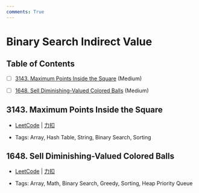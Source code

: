 ```yaml
---
comments: True
---
```


# Binary Search Indirect Value

## Table of Contents

- [ ] [3143. Maximum Points Inside the Square](#3143-maximum-points-inside-the-square) (Medium)
- [ ] [1648. Sell Diminishing-Valued Colored Balls](#1648-sell-diminishing-valued-colored-balls) (Medium)


## 3143. Maximum Points Inside the Square

-    [LeetCode](https://leetcode.com/problems/maximum-points-inside-the-square/) | [力扣](https://leetcode.cn/problems/maximum-points-inside-the-square/)

-   Tags: Array, Hash Table, String, Binary Search, Sorting



## 1648. Sell Diminishing-Valued Colored Balls

-    [LeetCode](https://leetcode.com/problems/sell-diminishing-valued-colored-balls/) | [力扣](https://leetcode.cn/problems/sell-diminishing-valued-colored-balls/)

-   Tags: Array, Math, Binary Search, Greedy, Sorting, Heap Priority Queue



